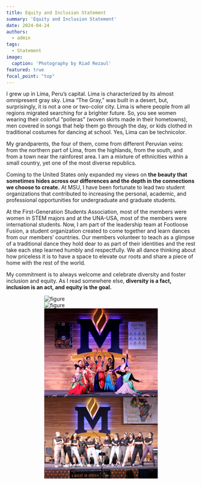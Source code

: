 ```yaml
---
title: Equity and Inclusion Statement
summary: 'Equity and Inclusion Statement'
date: 2024-04-24
authors:
  - admin
tags:
  - Statement
image:
  caption: 'Photography by Riad Rezaul'
featured: true
focal_point: "top"
---
```


I grew up in Lima, Peru’s capital. Lima is characterized by its almost omnipresent gray sky. Lima “The Gray,” was built in a desert, but, surprisingly, it is not a one or two-color city. Lima is where people from all regions migrated searching for a brighter future. So, you see women wearing their colorful “polleras” (woven skirts made in their hometowns), men covered in songs that help them go through the day, or kids clothed in traditional costumes for dancing at school. Yes, Lima can be technicolor.  

My grandparents, the four of them, come from different Peruvian veins: from the northern part of Lima, from the highlands, from the south, and from a town near the rainforest area. I am a mixture of ethnicities within a small country, yet one of the most diverse republics. 

Coming to the United States only expanded my views on **the beauty that sometimes hides across our differences and the depth in the connections we choose to create.** At MSU, I have been fortunate to lead two student organizations that contributed to increasing the personal, academic, and professional opportunities for undergraduate and graduate students. 

At the First-Generation Students Association, most of the members were women in STEM majors and at the UNA-USA, most of the members were international students. Now, I am part of the leadership team at Footloose Fusion, a student organization created to come together and learn dances from our members’ countries. Our members volunteer to teach as a glimpse of a traditional dance they hold dear to as part of their identities and the rest take each step learned humbly and respectfully. We all dance thinking about how priceless it is to have a space to elevate our roots and share a piece of home with the rest of the world. 

My commitment is to always welcome and celebrate diversity and foster inclusion and equity. As I read somewhere else, **diversity is a fact, inclusion is an act, and equity is the goal.**


<div style="display: flex; justify-content: center;">
    <img src="a.jpg" alt="figure" width="60%">
</div>

<div style="display: flex; justify-content: center;">
    <img src="b.jpg" alt="figure" width="60%">
</div>

<div style="display: flex; justify-content: center;">
    <img src="c.jpg" alt="figure" width="60%">
</div>

<div style="display: flex; justify-content: center;">
    <img src="d.jpg" alt="figure" width="60%">
</div>
